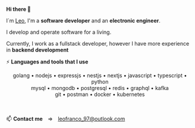 **Hi there 👋**

I´m <a href="https://www.linkedin.com/in/leonardofrancopereyravelarde/">Leo</a>, I'm a **software developer** and an **electronic engineer**.

I develop and operate software for a living.

Currently, I work as a fullstack developer, however I have more experience in **backend development**

⚡  **Languages and tools that I use**

<div style="text-align: center">
golang • nodejs • expressjs • nestjs • nextjs • javascript • typescript • python
</div>
<div style="text-align: center">
mysql • mongodb • postgresql • redis • graphql • kafka
</div>
<div style="text-align: center">
git • postman • docker • kubernetes
</div>

<br>
<br>

📫 **Contact me**&emsp;=>&emsp;leofranco_97@outlook.com
